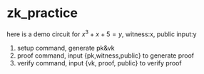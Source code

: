 # zk_practice

here is a demo circuit for $x^3+x+5=y$, witness:x, public input:y

1. setup command, generate pk&vk
1. proof command, input {pk,witness,public} to generate proof
1. verify command, input {vk, proof, public} to verify proof